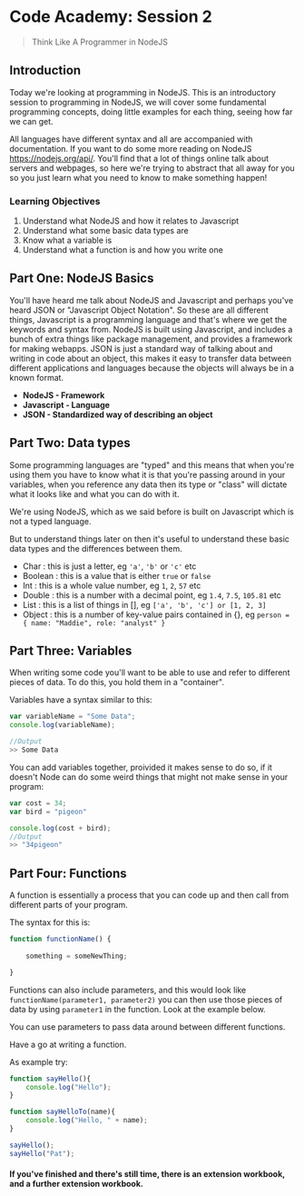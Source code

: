 # Code Academy: Session 2

> Think Like A Programmer in NodeJS

## Introduction
Today we're looking at programming in NodeJS. This is an introductory session to programming in NodeJS, we will cover some fundamental programming concepts, doing little examples for each thing, seeing how far we can get.

All languages have different syntax and all are accompanied with documentation. If you want to do some more reading on NodeJS https://nodejs.org/api/. You'll find that a lot of things online talk about servers and webpages, so here we're trying to abstract that all away for you so you just learn what you need to know to make something happen!

### Learning Objectives
1. Understand what NodeJS and how it relates to Javascript
1. Understand what some basic data types are
2. Know what a variable is
3. Understand what a function is and how you write one

## Part One: NodeJS Basics
You'll have heard me talk about NodeJS and Javascript and perhaps you've heard JSON or "Javascript Object Notation".
So these are all different things, Javascript is a programming language and that's where we get the keywords and syntax from. 
NodeJS is built using Javascript, and includes a bunch of extra things like package management, and provides a framework for making webapps. JSON is just a standard way of talking about and writing in code about an object, this makes it easy to transfer data between different applications and languages because the objects will always be in a known format.

- **NodeJS - Framework**
- **Javascript - Language**
- **JSON - Standardized way of describing an object**

## Part Two: Data types
Some programming languages are "typed" and this means that when you're using them you have to know what it is that you're passing around in your variables, when you reference any data then its type or "class" will dictate what it looks like and what you can do with it.

We're using NodeJS, which as we said before is built on Javascript which is not a typed language.

But to understand things later on then it's useful to understand these basic data types and the differences between them.

- Char : this is just a letter, eg ```'a'```, ```'b'``` or ```'c'``` etc
- Boolean : this is a value that is either ```true``` or ```false```
- Int : this is a whole value number, eg ```1```, ```2```, ```57``` etc
- Double : this is a number with a decimal point, eg ```1.4```, ```7.5```, ```105.81``` etc
- List : this is a list of things in [], eg ```['a', 'b', 'c'] or [1, 2, 3]```
- Object : this is a number of key-value pairs contained in {}, eg ```person = { name: "Maddie", role: "analyst" }```


## Part Three: Variables
When writing some code you'll want to be able to use and refer to different pieces of data. To do this, you hold them in a "container".

Variables have a syntax similar to this:
```javascript
var variableName = "Some Data";
console.log(variableName);

//Output
>> Some Data 
```

You can add variables together, proivided it makes sense to do so, if it doesn't Node can do some weird things that might not make sense in your program:
```javascript
var cost = 34;
var bird = "pigeon"

console.log(cost + bird);
//Output
>> "34pigeon"
```

## Part Four: Functions
A function is essentially a process that you can code up and then call from different parts of your program.

The syntax for this is:

```javascript
function functionName() {
    
    something = someNewThing;

}
```

Functions can also include parameters, and this would look like ```functionName(parameter1, parameter2)``` you can then use those pieces of data by using ```parameter1``` in the function.
Look at the example below.

You can use parameters to pass data around between different functions. 

Have a go at writing a function.

As example try: 
```javascript
function sayHello(){
    console.log("Hello");
}

function sayHelloTo(name){
    console.log("Hello, " + name);
}

sayHello();
sayHello("Pat");
```


#### If you've finished and there's still time, there is an extension workbook, and a further extension workbook.
